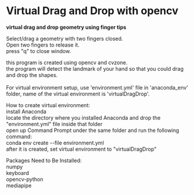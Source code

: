 # Virtual Drag and Drop with opencv
**virtual drag and drop geometry using finger tips**

Select/drag a geometry with two fingers closed.<br />
Open two fingers to release it.<br />
press "q" to close window.<br />

this program is created using opencv and cvzone.<br />
the program will detect the landmark of your hand so that you could drag and drop the shapes.<br />
<br />
For virtual environment setup, use 'environment.yml' file in 'anaconda_env' folder, name of the virtual environment is 'virtualDragDrop'.<br />

How to create virtual environment:<br />
  install Anaconda <br />
  locate the directory where you installed Anaconda and drop the "environment.yml" file inside that folder <br />
  open up Command Prompt under the same folder and run the following command: <br />
    conda env create --file environment.yml <br />
  after it is created, set virtual environment to "virtualDragDrop" <br />

Packages Need to Be Installed: <br />
numpy <br />
keyboard <br />
opencv-python <br />
mediapipe <br />
